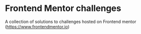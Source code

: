 # Frontend Mentor challenges

A collection of solutions to challenges hosted on Frontend mentor (https://www.frontendmentor.io)

